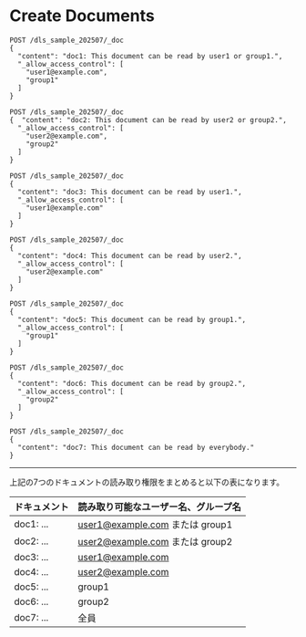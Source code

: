 # Create Documents

```
POST /dls_sample_202507/_doc
{
  "content": "doc1: This document can be read by user1 or group1.",
  "_allow_access_control": [
    "user1@example.com",
    "group1"
  ]
}

POST /dls_sample_202507/_doc
{  "content": "doc2: This document can be read by user2 or group2.",
  "_allow_access_control": [
    "user2@example.com",
    "group2"
  ]
}

POST /dls_sample_202507/_doc
{
  "content": "doc3: This document can be read by user1.",
  "_allow_access_control": [
    "user1@example.com"
  ]
}

POST /dls_sample_202507/_doc
{
  "content": "doc4: This document can be read by user2.",
  "_allow_access_control": [
    "user2@example.com"
  ]
}

POST /dls_sample_202507/_doc
{
  "content": "doc5: This document can be read by group1.",
  "_allow_access_control": [
    "group1"
  ]
}

POST /dls_sample_202507/_doc
{
  "content": "doc6: This document can be read by group2.",
  "_allow_access_control": [
    "group2"
  ]
}

POST /dls_sample_202507/_doc
{
  "content": "doc7: This document can be read by everybody."
}
```

---

上記の7つのドキュメントの読み取り権限をまとめると以下の表になります。

| ドキュメント | 読み取り可能なユーザー名、グループ名 |
|---|---|
| doc1: ... | user1@example.com または group1 |
| doc2: ... | user2@example.com または group2 |
| doc3: ... | user1@example.com |
| doc4: ... | user2@example.com |
| doc5: ... | group1 |
| doc6: ... | group2 |
| doc7: ... | 全員 |
